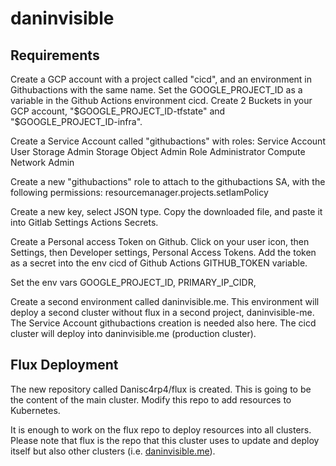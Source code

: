 # daninvisible

## Requirements

Create a GCP account with a project called "cicd", and an environment in Githubactions with the same name. Set the GOOGLE_PROJECT_ID as a variable in the Github Actions environment cicd. Create 2 Buckets in your GCP account, "$GOOGLE_PROJECT_ID-tfstate" and "$GOOGLE_PROJECT_ID-infra".

Create a Service Account called "githubactions" with roles:
Service Account User
Storage Admin
Storage Object Admin
Role Administrator
Compute Network Admin

Create a new "githubactions" role to attach to the githubactions SA, with the following permissions:
resourcemanager.projects.setIamPolicy

Create a new key, select JSON type. Copy the downloaded file, and paste it into Gitlab Settings Actions Secrets.

Create a Personal access Token on Github. Click on your user icon, then Settings, then Developer settings, Personal Access Tokens. Add the token as a secret into the env cicd of Github Actions GITHUB_TOKEN variable.

Set the env vars GOOGLE_PROJECT_ID, PRIMARY_IP_CIDR, 

Create a second environment called daninvisible.me. This environment will deploy a second cluster without flux in a second project, daninvisible-me. The Service Account githubactions creation is needed also here. The cicd cluster will deploy into daninvisible.me (production cluster).




## Flux Deployment

The new repository called Danisc4rp4/flux is created. This is going to be the content of the main cluster. Modify this repo to add resources to Kubernetes.

It is enough to work on the flux repo to deploy resources into all clusters. Please note that flux is the repo that this cluster uses to update and deploy itself but also other clusters (i.e. [daninvisible.me](https://github.com/Danisc4rp4/daninvisible.me)).


